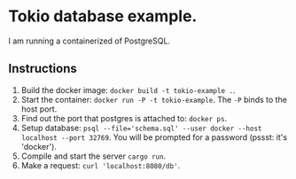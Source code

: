 
# Tokio database example.

I am running a containerized of PostgreSQL.

## Instructions

1. Build the docker image: `docker build -t tokio-example .`.
1. Start the container: `docker run -P -t tokio-example`. The `-P` binds to the host port.
1. Find out the port that postgres is attached to: `docker ps`.
1. Setup database: `psql --file='schema.sql' --user docker --host localhost --port 32769`. You will be prompted for a password (pssst: it's 'docker').
1. Compile and start the server `cargo run`.
1. Make a request: `curl 'localhost:8080/db'`.
